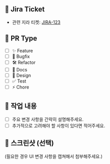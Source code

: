 ## 🔗 Jira Ticket
- 관련 지라 티켓: [JIRA-123](https://your-jira-link.com/browse/JIRA-123)

## 📌 PR Type
- [ ] ✨ Feature  
- [ ] 🐛 Bugfix  
- [ ] 🛠️ Refactor  
- [ ] 📝 Docs  
- [ ] 🎨 Design  
- [ ] ✅ Test  
- [ ] ⚡ Chore  

## 📝 작업 내용
- [ ] 주요 변경 사항을 간략히 설명해주세요.  
- [ ] 추가적으로 고려해야 할 사항이 있다면 적어주세요.

## 📸 스크린샷 (선택)
(필요한 경우 UI 변경 사항을 캡쳐해서 첨부해주세요.)
